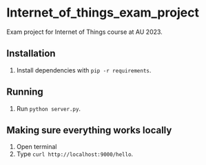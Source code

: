 # Internet_of_things_exam_project
Exam project for Internet of Things course at AU 2023.

## Installation
1) Install dependencies with <code>pip -r requirements</code>.

## Running 
1) Run <code>python server.py</code>.

## Making sure everything works locally
1) Open terminal
2) Type <code>curl http://localhost:9000/hello</code>.

